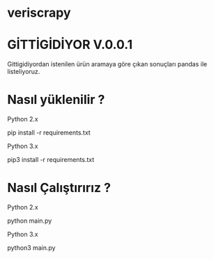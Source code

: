 # veriscrapy

# GİTTİGİDİYOR V.0.0.1

Gittigidiyordan istenilen ürün aramaya göre çıkan sonuçları pandas ile listeliyoruz.

# Nasıl yüklenilir ?

Python 2.x

pip install -r requirements.txt

Python 3.x

pip3 install -r requirements.txt

# Nasıl Çalıştırırız ?

Python 2.x

python main.py

Python 3.x

python3 main.py
